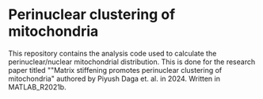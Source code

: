# Perinuclear clustering of mitochondria

This repository contains the analysis code used to calculate the perinuclear/nuclear mitochondrial distribution. This is done for the research paper titled ""Matrix stiffening promotes perinuclear clustering of mitochondria" authored by Piyush Daga et. al. in 2024. Written in MATLAB_R2021b. 
